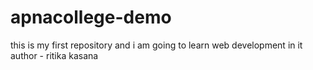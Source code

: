 # apnacollege-demo
this is my first repository and i am going to learn web development in it 
author - ritika kasana

